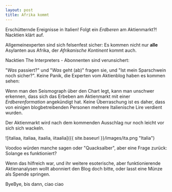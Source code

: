 ```yaml
---
layout: post
title: Afrika kommt
---
```


Erschütternde Ereignisse in Italien! Folgt ein _Erdberen_ am Aktienmarkt?! Nacktien klärt auf.

Allgemeinexperten sind sich felsenfest sicher: Es kommen nicht nur **alle** Asylanten aus Afrika, 
der _Afrikanische Kontinent_ kommt auch.

Nacktien The Interpreters - Abonnenten sind verunsichert: 

"_Was_ passiert?" und "_Was_ geht (ab)" fragen sie, und "Ist mein Sparschwein noch sicher?".
Keine Panik, die Experten vom Aktienblog haben es kommen sehen:

Wenn man den Seismograph über den Chart legt, kann man unschwer erkennen, dass sich das Erbeben am Aktienmarkt mit einer 
_Erdberenformation_ angekündigt hat. 
Keine Überraschung ist es daher, dass von einigen blogbetreibenden Personen mehrere Italienische Lire verdient wurden.

Der Aktienmarkt wird nach dem kommenden Ausschlag nur noch leicht vor sich sich wackeln.

![italiaa, italiaa, itaalia, iitaalia]({{ site.baseurl }}/images/ita.png "Italia")

Voodoo würden manche sagen oder "Quacksalber", aber eine Frage zurück: Solange es funktioniert?

Wenn das hilfreich war, und ihr weitere esoterische, aber funktionierende Aktienanalysen wollt abonniert den Blog doch bitte, oder lasst eine Münze als Spende springen.

ByeBye, bis dann, ciao ciao

